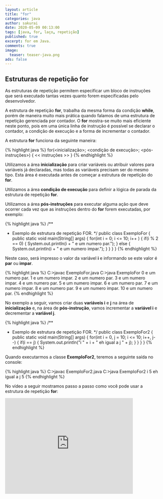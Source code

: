 ```yaml
---
layout: article
title: "for"
categories: java
author: sakurai
date: 2020-05-09 00:13:00
tags: [java, for, laço, repetição]
published: true
excerpt: for em Java.
comments: true
image:
  teaser: teaser-java.png
ads: false
---
```


## Estruturas de repetição for

As estruturas de repetição permitem especificar um bloco de instruções que será executado tantas vezes quanto forem especificadas pelo desenvolvedor.

A estrutura de repetição **for**, trabalha da mesma forma da condição **while**, porém de maneira muito mais prática quando falamos de uma estrutura de repetição gerenciada por contador. O **for** mostra-se muito mais eficiente neste ponto, pois em uma única linha de instrução é possível se declarar o contador, a condição de execução e a forma de incrementar o contador.

A estrutura **for** funciona da seguinte maneira:

{% highlight java %}
for(<inicialização>; <condição de execução>; <pós-instruções>) {
		<< instruções >>
}
{% endhighlight %}

Utilizamos a área **inicialização** para criar variáveis ou atribuir valores para variáveis já declaradas, mas todas as variáveis precisam ser do mesmo tipo. Esta área é executada antes de começar a estrutura de repetição do **for**.

Utilizamos a área **condição de execução** para definir a lógica de parada da estrutura de repetição **for**.

Utilizamos a área **pós-instruções** para executar alguma ação que deve ocorrer cada vez que as instruções dentro do **for** forem executadas, por exemplo:

{% highlight java %}
/**
 * Exemplo de estrutura de repetição FOR.
 */
public class ExemploFor {
  public static void main(String[] args) {
    for(int i = 0; i <= 10; i++ ) {
      if(i % 2 == 0) {
        System.out.println(i + " e um numero par.");
      } else {
        System.out.println(i + " e um numero impar.");
      }
    }
  }
}
{% endhighlight %}

Neste caso, será impresso o valor da variável **i** e informando se este valor é **par** ou **impar**.

{% highlight java %}
C:\>javac ExemploFor.java
C:\>java ExemploFor
0 e um numero par.
1 e um numero impar.
2 e um numero par.
3 e um numero impar.
4 e um numero par.
5 e um numero impar.
6 e um numero par.
7 e um numero impar.
8 e um numero par.
9 e um numero impar.
10 e um numero par.
{% endhighlight %}

No exemplo a seguir, vamos criar duas **variáveis i** e **j** na área de **inicialização** e, na área de **pós-instrução**, vamos incrementar a **variável i** e decrementar a **variável j**.

{% highlight java %}
/**
 * Exemplo de estrutura de repetição FOR.
 */
public class ExemploFor2 {
  public static void main(String[] args) {
    for(int i = 0, j = 10; i <= 10; i++, j--) {
      if(i == j) {
        System.out.println("i " + i + " eh igual a j " + j);
      }
    }
  }
}
{% endhighlight %}

Quando executarmos a classe **ExemploFor2**, teremos a seguinte saída no console:

{% highlight java %}
C:\>javac ExemploFor2.java
C:\>java ExemploFor2
i 5 eh igual a j 5
{% endhighlight %}

No vídeo a seguir mostramos passo a passo como você pode usar a estrutura de repetição **for**:

<iframe width="420" height="315" src="https://www.youtube.com/embed/a90191OB73I" frameborder="0" allowfullscreen></iframe>